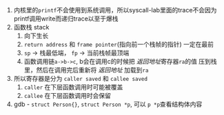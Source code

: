 
1. 内核里的`printf`不会使用到系统调用，所以syscall-lab里面的trace不会因为printf调用write而递归trace以至于爆栈
2. 函数栈 stack
   1. 向下生长
   2. `return address` 和 `frame pointer`(指向前一个栈帧的指针) 一定在最前
   3. `sp` -> 栈最低端，  `fp` -> 当前栈帧最顶端
   4. 函数调用链`a->b->c`, b会在调用c的时候把 *返回地址*寄存器`ra`的值 压到栈里，然后在调用完后重新将 *返回地址* 加载到`ra`
3. 所以寄存器是分为 `caller saved` 和 `callee saved`
   1. `caller` 在下层函数调用时可能被覆盖
   2. `callee` 在下层函数调用时会保留
4. gdb - `struct Person{}`, `struct Person *p`, 可以 `p *p`查看结构体内容